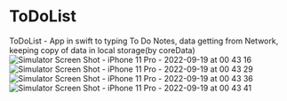 # ToDoList
ToDoList - App in swift to typing To Do Notes, data getting from Network, keeping copy of data in local storage(by coreData)
![Simulator Screen Shot - iPhone 11 Pro - 2022-09-19 at 00 43 16](https://user-images.githubusercontent.com/99097473/196000113-5d28b189-f306-4bbf-8078-b2791c8e9541.png)
![Simulator Screen Shot - iPhone 11 Pro - 2022-09-19 at 00 43 29](https://user-images.githubusercontent.com/99097473/196000116-2f3ba8a5-c855-4879-b147-80179b579118.png)
![Simulator Screen Shot - iPhone 11 Pro - 2022-09-19 at 00 43 36](https://user-images.githubusercontent.com/99097473/196000117-70dc044d-ac85-4572-a33b-2d45783c3d64.png)
![Simulator Screen Shot - iPhone 11 Pro - 2022-09-19 at 00 43 41](https://user-images.githubusercontent.com/99097473/196000119-d54c3196-f2bf-453a-b5e2-f9e3f6a2e5d8.png)
